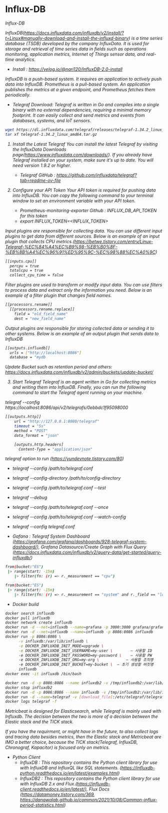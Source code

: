 
# Influx-DB
<i>Influx-DB

InfluxDB(https://docs.influxdata.com/influxdb/v2/install/?t=Linux#manually-download-and-install-the-influxd-binary) is a time series database (TSDB) developed by the company InfluxData. It is used for storage and retrieval of time series data in fields such as operations monitoring, application metrics, Internet of Things sensor data, and real-time analytics.
  - Install : https://velog.io/@nari120/InfluxDB-2.0-install

InfluxDB is a push-based system. It requires an application to actively push data into InfluxDB. Prometheus is a pull-based system. An application publishes the metrics at a given endpoint, and Prometheus fetches them periodically.

- Telegraf Download: Telegraf is written in Go and compiles into a single binary with no external dependencies, requiring a minimal memory footprint. It can easily collect and send metrics and events from databases, systems, and IoT sensors. 
```bash
wget https://dl.influxdata.com/telegraf/releases/telegraf-1.34.2_linux_amd64.tar.gz
tar xf telegraf-1.34.2_linux_amd64.tar.gz
```
1. Install the Latest Telegraf
You can install the latest Telegraf by visiting the InfluxData Downloads page(https://www.influxdata.com/downloads/). If you already have Telegraf installed on your system, make sure it's up to date. You will need version 1.9.2 or higher.
    - Telegraf GitHub : https://github.com/influxdata/telegraf?tab=readme-ov-file

2. Configure your API Token
Your API token is required for pushing data into InfluxDB. You can copy the following command to your terminal window to set an environment variable with your API token.
    - Prometheus-monitoring-exporter Github : INFLUX_DB_API_TOKEN for this token
    - export INFLUX_TOKEN=<INFLUX_TOKEN>

Input plugins are responsible for collecting data. You can use different input plugins to get data from different sources. Below is an example of an input plugin that collects CPU metrics.(https://betwe.tistory.com/entry/Linux-Telegraf-%EC%84%A4%EC%B9%98-%EB%B0%8F-%EB%8B%A4%EC%96%91%ED%95%9C-%EC%98%88%EC%A0%9C)

```bash
[[inputs.cpu]]
  percpu = true
  totalcpu = true
  collect_cpu_time = false
```

Filter plugins are used to transform or modify input data. You can use filters to process data and extract only the information you need. Below is an example of a filter plugin that changes field names.
```bash
[[processors.rename]]
  [[processors.rename.replace]]
    field = "old_field_name"
    dest = "new_field_name"
```

Output plugins are responsible for storing collected data or sending it to other systems. Below is an example of an output plugin that sends data to InfluxDB
```bash
[[outputs.influxdb]]
  urls = ["http://localhost:8086"]
  database = "mydb
```

Update Bucket such as retention period and others: https://docs.influxdata.com/influxdb/v2/admin/buckets/update-bucket/

3. Start Telegraf
Telegraf is an agent written in Go for collecting metrics and writing them into InfluxDB. Finally, you can run the following command to start the Telegraf agent running on your machine.
    
telegraf --config https://localhost:8086/api/v2/telegrafs/0ebbdc1f95098000

```bash
[[outputs.http]]
    url = "http://127.0.0.1:8080/telegraf"
    timeout = "5s"
    method = "POST"
    data_format = "json"

    [outputs.http.headers]
      Content-Type = "application/json"
```
telegraf option to run (https://yundevnote.tistory.com/80)
- telegraf --config /path/to/telegraf.conf
- telegraf --config-directory /path/to/config-directory
- telegraf --config /path/to/telegraf.conf --test
- telegraf --debug
- telegraf --config /path/to/telegraf.conf --once
- telegraf --config /path/to/telegraf.conf --watch-config

- telegraf --config telegraf.conf


- Gafana : Telegraf System Dashboard (https://grafana.com/grafana/dashboards/928-telegraf-system-dashboard/), Grafana Datasource/Create Graph with Flux Query (https://docs.influxdata.com/influxdb/v2/query-data/get-started/query-influxdb/)
```bash
from(bucket:"ES")
 |> range(start: -15m)
    |> filter(fn: (r) => r._measurement == "cpu")

from(bucket:"ES")
 |> range(start: -15m)
    |> filter(fn: (r) => r._measurement == "system" and r._field == "load1")
```

- Docker build
```bash
docker search influxdb
docker pull influxdb
docker network create influxdb
docker run -d --net=influxdb --name=grafana -p 3000:3000 grafana/grafana
docker run -d --net=influxdb --name=influxdb -p 8086:8086 influxdb
docker run -p 8086:8086 \
      -v influxdb:/var/lib/influxdb \
      -e DOCKER_INFLUXDB_INIT_MODE=upgrade \
      -e DOCKER_INFLUXDB_INIT_USERNAME=my-user \        — 사용할 ID
      -e DOCKER_INFLUXDB_INIT_PASSWORD=my-password \    — 사용할 PW
      -e DOCKER_INFLUXDB_INIT_ORG=my-org \            — 사용할 조직명
      -e DOCKER_INFLUXDB_INIT_BUCKET=my-bucket \  — 초기 생성할 버킷명
      influxdb
docker exec -it influxdb /bin/bash

docker run -d -p 8086:8086 --name influxdb2 -v /tmp/influxdb2:/var/lib/influxdb2 influxdb:2.0
docker stop influxdb2
docker run -d -p 8086:8086 --name influxdb -v /tmp/influxdb2:/var/lib/influxdb2 influxdb:latest
docker run -d --name=telegraf -v [download_file]:/etc/telegraf/telegraf.conf:ro telegraf
docker logs telegraf -f
```

Metricbeat is designed for Elasticsearch, while Telegraf is mainly used with Influxdb. The decision between the two is more of a decision between the Elastic stack and the TICK stack.

If you have the requirment, or might have in the future, to also collect logs and tracing data besides metrics, then the Elastic stack and Metricbeat are IMO a better choice, because the TICK stack(Telegraf, InfluxDB, Chronograf, Kapacitor) is focused only on metrics.

- Python Client
  - InfluxDB : This repository contains the Python client library for use with InfluxDB and InfluxQL like SQL statements. (https://influxdb-python.readthedocs.io/en/latest/examples.html)
  - InfluxDB2 : This repository contains the Python client library for use with InfluxDB 2.x and Flux.(https://influxdb-client.readthedocs.io/en/latest/), Flux Docs (https://datamoney.tistory.com/369, https://danawalab.github.io/common/2021/10/08/Common-influx-period-statistics.html)